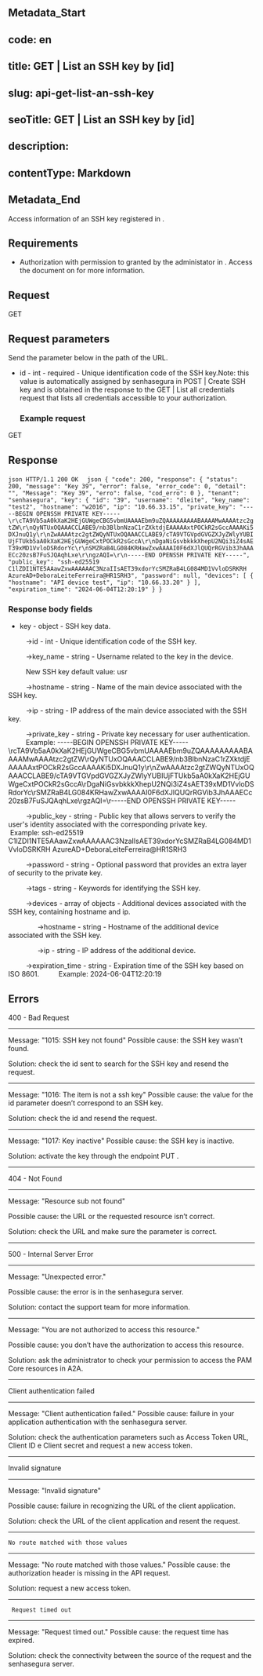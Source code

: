 ## Metadata_Start 
## code: en
## title: GET | List an SSH key by [id] 
## slug: api-get-list-an-ssh-key 
## seoTitle: GET | List an SSH key by [id] 
## description:  
## contentType: Markdown 
## Metadata_End

Access information of an SSH key registered in .

## Requirements
* Authorization with  permission to  granted by the administator in . 
Access the document on  for more information.



## Request

 GET 

## Request parameters

Send the parameter below in the path of the URL.


* id - int - required - Unique identification code of the SSH key.Note: this value is automatically assigned by senhasegura in POST | Create SSH key and is obtained in the response to  the GET | List all credentials request that lists all credentials accessible to your authorization.


  ### Example request

GET 
  
  
  
  ## Response 
 `json
HTTP/1.1 200 OK 
`
`json
{
    "code": 200,
    "response": {
        "status": 200,
        "message": "Key 39",
        "error": false,
        "error_code": 0,
        "detail": "",
        "Message": "Key 39",
        "erro": false,
        "cod_erro": 0
    },
    "tenant": "senhasegura",
    "key": {
        "id": "39",
        "username": "dleite",
        "key_name": "test2",
        "hostname": "w2016",
        "ip": "10.66.33.15",
        "private_key": "-----BEGIN OPENSSH PRIVATE KEY-----\r\cTA9Vb5aA0kXaK2HEjGUWgeCBG5vbmUAAAAEbm9uZQAAAAAAAAABAAAAMwAAAAtzc2gtZW\r\nQyNTUxOQAAACCLABE9/nb3BlbnNzaC1rZXktdjEAAAAAxtPOCkR2sGccAAAAKi5DXJnuQ1y\r\nZwAAAAtzc2gtZWQyNTUxOQAAACCLABE9/cTA9VTGVpdGVGZXJyZWlyYUBIUjFTUkb5aA0kXaK2HEjGUWgeCxtPOCkR2sGccA\r\nDgaNiGsvbkkkXhepU2NQi3iZ4sAET39xMD1VvloDSRdorYc\r\nSMZRaB4LG084KRHawZxwAAAAI0F6dXJlQUQrRGVib3JhAAAECc20zsB7FuSJQAqhLxe\r\ngzAQI=\r\n-----END OPENSSH PRIVATE KEY-----",
        "public_key": "ssh-ed25519 C1lZDI1NTE5AAawZxwAAAAAAC3NzaIIsAET39xdorYcSMZRaB4LG084MD1VvloDSRKRH AzureAD+DeboraLeiteFerreira@HR1SRH3",
        "password": null,
        "devices": [
            {
                "hostname": "API device test",
                "ip": "10.66.33.20"
            }
        ],
        "expiration_time": "2024-06-04T12:20:19"
    }
}
`

### Response body fields
 
     

* key - object  - SSH key data.


&nbsp;&emsp;&emsp;&nbsp;→id - int - Unique identification code of the SSH key.


&nbsp;&emsp;&emsp;&nbsp;→key_name - string - Username related to the key in the device.
    
 &nbsp;&emsp;&emsp;&nbsp;New SSH key default value: usr



    
  &nbsp;&emsp;&emsp;&nbsp;→hostname - string - Name of the main device associated with the SSH key.



    
&nbsp;&emsp;&emsp;&nbsp;→ip - string - IP address of the main device associated with the SSH key.



    
 &nbsp;&emsp;&emsp;&nbsp;→private_key - string - Private key necessary for user authentication.
    &nbsp;&emsp;&emsp;&nbsp;Example: -----BEGIN OPENSSH PRIVATE KEY-----\rcTA9Vb5aA0kXaK2HEjGUWgeCBG5vbmUAAAAEbm9uZQAAAAAAAAABAAAAMwAAAAtzc2gtZW\rQyNTUxOQAAACCLABE9/nb3BlbnNzaC1rZXktdjEAAAAAxtPOCkR2sGccAAAAKi5DXJnuQ1y\r\nZwAAAAtzc2gtZWQyNTUxOQAAACCLABE9/cTA9VTGVpdGVGZXJyZWlyYUBIUjFTUkb5aA0kXaK2HEjGUWgeCxtPOCkR2sGccA\rDgaNiGsvbkkkXhepU2NQi3iZ4sAET39xMD1VvloDSRdorYc\rSMZRaB4LG084KRHawZxwAAAAI0F6dXJlQUQrRGVib3JhAAAECc20zsB7FuSJQAqhLxe\rgzAQI=\r-----END OPENSSH PRIVATE KEY-----



  
  &nbsp;&emsp;&emsp;&nbsp;→public_key - string - Public key that allows servers to verify the user's identity associated with the corresponding private key.
    &nbsp;&emsp;&emsp;&nbsp;Example: ssh-ed25519 C1lZDI1NTE5AAawZxwAAAAAAC3NzaIIsAET39xdorYcSMZRaB4LG084MD1VvloDSRKRH AzureAD+DeboraLeiteFerreira@HR1SRH3



 
&nbsp;&emsp;&emsp;&nbsp;→password - string - Optional password that provides an extra layer of security to the private key.



&nbsp;&emsp;&emsp;&nbsp;→tags - string - Keywords for identifying the SSH key.



  
&nbsp;&emsp;&emsp;&nbsp;→devices - array of objects - Additional devices associated with the SSH key, containing hostname and ip.
    
&nbsp;&nbsp;&nbsp;&nbsp;&emsp;&emsp;&nbsp;&nbsp;&nbsp;&nbsp;→hostname - string - Hostname of the additional device associated with the SSH key.

 
&nbsp;&nbsp;&nbsp;&nbsp;&emsp;&emsp;&nbsp;&nbsp;&nbsp;&nbsp;→ip - string -  IP address of the additional device.


 &nbsp;&emsp;&emsp;&nbsp;→expiration_time - string - Expiration time of the SSH key based on ISO 8601.
&nbsp;&emsp;&emsp;&nbsp;Example: 2024-06-04T12:20:19



  
    
 ## Errors
 

 
400 - Bad Request

***

Message: "1015: SSH key not found"
Possible cause: the SSH key wasn’t found.
        
Solution: check the id sent to search for the SSH key and resend the request.

* * * 
 
 Message: "1016: The item is not a ssh key"
Possible cause: the value for the id parameter doesn’t correspond to an SSH key. 
        
Solution: check the id  and resend the request.

* * * 

    
Message: "1017: Key inactive"
Possible cause: the SSH key is inactive. 
        
Solution: activate the key through the endpoint PUT .

* * * 




404 - Not Found

***
Message: "Resource sub not found"

Possible cause: the URL or the requested resource isn’t correct.
        
Solution: check the URL and make sure the parameter is correct.
* * *




 
500 - Internal Server Error

***
    
Message: "Unexpected error."
 
Possible cause: the error is in the senhasegura server.
        
Solution: contact the support team for more information.

***

Message: "You are not authorized to access this resource."

Possible cause: you don’t have the authorization to access this resource.
        
Solution: ask the administrator to check your permission to access the PAM Core resources in A2A.

* * *
    

  


Client authentication failed

*** 
   
Message: "Client authentication failed."
Possible cause: failure in your application authentication with the senhasegura server. 
        
Solution: check the authentication parameters such as Access Token URL, Client ID e Client secret and request a new access token.
 
* * *   

     
  


Invalid signature

*** 
    
Message: "Invalid signature"
    
Possible cause: failure in recognizing the URL of the client application.
        
Solution: check the URL of the client application and resent the request.

* * * 

     


    No route matched with those values
    
***   
    
Message: "No route matched with those values."
   Possible cause: the authorization header is missing in the API request.
        
  Solution: request a new access token.
   
 * * *

 


     Request timed out
    
***
    
Message: "Request timed out."
Possible cause: the request time has expired.
        
Solution: check the connectivity between the source of the request and the senhasegura server.
